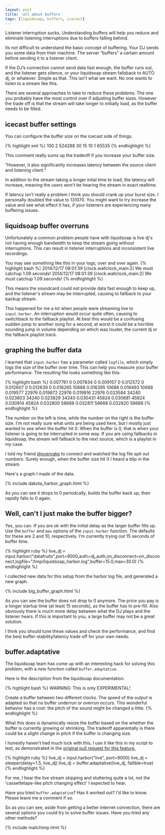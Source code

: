 ```yaml
---
layout: post
title: 'all about buffers'
tags: [liquidsoap, buffers, icecast]
---
```


Listener interruption sucks. Understanding buffers will help you reduce and eliminate listening interruptions due to buffers falling behind.

Its not difficult to understand the basic concept of buffering. Your DJ sends you some data from their machine. The server “buffers” a certain amount before sending it to a listener client.

If the DJ’s connection cannot send data fast enough, the buffer runs out, and the listener gets silence, or your liquidsoap stream fallsback to AUTO dj, or whatever. Simple as that. This isn’t what we want. No one wants to listen to a stream like this.

There are several approaches to take to reduce these problems. The one you
probably have the most control over if adjusting buffer sizes. However the trade
off is that the stream will take longer to initially load, as the buffer needs
to be filled.

## icecast buffer settings

You can configure the buffer size on the icecast side of things.

{% highlight xml %}
    <limits>
        <clients>100</clients>
        <sources>2</sources>
        <queue-size>524288</queue-size>
        <client-timeout>30</client-timeout>
        <header-timeout>15</header-timeout>
        <source-timeout>10</source-timeout>
        <!-- If enabled, this will provide a burst of data when a client
             first connects, thereby significantly reducing the startup
             time for listeners that do substantial buffering. However,
             it also significantly increases latency between the source
             client and listening client.  For low-latency setups, you
             might want to disable this. -->
        <burst-on-connect>1</burst-on-connect>
        <!-- same as burst-on-connect, but this allows for being more
             specific on how much to burst. Most people won't need to
             change from the default 64k. Applies to all mountpoints  -->
        <burst-size>65535</burst-size>
    </limits>
{% endhighlight %}

This comment really sums up the tradeoff if you increase your buffer size.

"However, it also significantly increases latency between the source client and
listening client."

In addition to the stream taking a longer intial time to load, the latency will
increase, meaning the users won't be hearing the stream in exact realtime.

If latency isn't really a problem I think you should crank up your burst size. I
personally doubled the value to 131070. You might want to try increase the value
and see what effect it has, if your listeners are experiencing many buffering
issues.

## liquidsoap buffer overruns

Unfortunately a common problem people have with liquidsoap is live dj's not
having enough bandwidth to keep the stream going without interruptions. This can
result in listener interruptions and inconsistent live recordings.

You may see something like this in your logs, over and over again.
{% highlight bash %}
2014/12/17 08:01:39 [clock.wallclock_main:2] We must catchup 1.09 seconds!
2014/12/17 08:01:39 [clock.wallclock_main:2] We must catchup 1.09 seconds!
{% endhighlight %}

This means the soundcard could not provide data fast enough to keep up, and the
listener's stream may be interrupted, causing to fallback to your backup stream.

This happened for me a lot when people were streaming live to `input.harbor`. An
interruption would occur quite often, causing to switchback to the fallback
playlist. At best this would be a confusing sudden jump to another song for a
second, at worst it could be a horrible sounding jump in volume depending on
which was louder, the current dj or the fallback playlist track.

## graphing the buffer data

I learned that `input.harbor` has a parameter called `logfile`, which simply
logs the size of the buffer over time. This can help you measure your buffer
performance. The resulting file looks something like
this:

{% highlight bash %}
0.007761 0
0.007834 0
0.009157 0
0.012572 0
0.012607 0
0.012639 0
0.016265 10688
0.016395 10688
0.016493 10688
0.019577 22976
0.019872 22976
0.019916 22976
0.023584 34240
0.023603 34240
0.023829 34240
0.030431 45824
0.030681 45824
0.030914 45824
0.032800 58688
0.032811 58688
0.032820 58688
{% endhighlight %}

The number on the left is time, while the number on the right is the buffer
size. I'm not really sure what units are being used here, but I mostly just
wanted to see when the buffer hit 0. When the buffer is 0, that is when your
listener is going to be interrupted in some way. If you are using fallbacks in
liquidsoap, the stream will fallback to the next source, which is a playlist in
my case.

I told my friend [@ovenrake](http://twitter.com/ovenrake) to connect and watched the log file spit out numbers.
Surely enough, when the buffer size hit 0 I heard a blip in the stream.

Here's a graph I made of the data.

{% include dakota_harbor_graph.html %}

As you can see it drops to 0 periodcally, builds the buffer back up, then rapidly falls to 0 again.

## Well, can't I just make the buffer bigger?

Yes, you can. If you are ok with the initial delay as the larger buffer fills
up. Use the `buffer` and `max` options of the `input.harbor` function. The
defaults for these are 2 and 10, respectively. I'm currently trying out 15
seconds of buffer time.

{% highlight ruby %}
live_dj = input.harbor("datafruits",port=9000,auth=dj_auth,on_disconnect=on_disconnect,logfile="/tmp/liquidsoap_harbor.log",buffer=15.0,max=30.0)
{% endhighlight %}

I collected new data for this setup from the harbor log file, and generated a
new graph.

{% include big_buffer_graph.html %}

As you can see the buffer does not drop to 0 anymore. The price you pay is a
longer startup time (at least 15 seconds), as the buffer has to pre-fill. Also
obviously there is much more delay between what the DJ plays and the listener
hears. If this is important to you, a large buffer may not be a great solution.

I think you should tune these values and check the performance, and find the
best buffer-stability/latency trade off for your own needs.

## buffer.adaptative

The liquidsoap team has come up with an interesting hack for solving this
problem, with a new function called `buffer.adaptative`.

Here is the description from the liquidsoap documentation.

{% highlight bash %}
WARNING: This is only EXPERIMENTAL!

Create a buffer between two different clocks. The speed of the output is adapted
so that no buffer underrun or overrun occurs. This wonderful behavior has a
cost: the pitch of the sound might be changed a little.
{% endhighlight %}

What this does is dynamically resize the buffer based on the whether the buffer
is currently growing or shrinking. The tradeoff apparentally is there could be a slight change
in pitch if the buffer is changing size.

I honestly haven't had much luck with this. I use it like this in my script to
test, as demonstrated in the [original pull request for this
feature.](https://github.com/savonet/liquidsoap/pull/131)

{% highlight ruby %}
live_dj = input.harbor("live", port=9000)
live_dj = sleeper(delay=1.5, live_dj)
live_dj = buffer.adaptative(live_dj, fallible=true)
{% endhighlight %}

For me, I hear the live stream skipping and stuttering quite a lot, not the
'cassettetape-like pitch changing effect' I expected to hear.

Have you tried `buffer.adaptative`? Has it worked out? I'd like to know. Please
leave me a comment if so.

So as you can see, aside from getting a better internet connection, there are
several options you could try to solve buffer issues. Have you tried any other
methods?

{% include mailchimp.html %}
